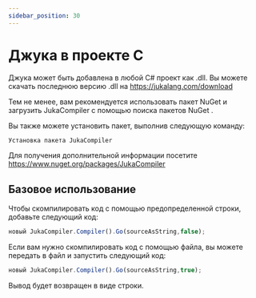 ```yaml
---
sidebar_position: 30
---
```


# Джука в проекте C

Джука может быть добавлена в любой C# проект как .dll. Вы можете скачать последнюю версию .dll на https://jukalang.com/download

Тем не менее, вам рекомендуется использовать пакет NuGet и загрузить JukaCompiler с помощью поиска пакетов NuGet .

Вы также можете установить пакет, выполнив следующую команду:
```jsx
Установка пакета JukaCompiler
```
Для получения дополнительной информации посетите https://www.nuget.org/packages/JukaCompiler


## Базовое использование

Чтобы скомпилировать код с помощью предопределенной строки, добавьте следующий код:

```jsx
новый JukaCompiler.Compiler().Go(sourceAsString,false);
```

Если вам нужно скомпилировать код с помощью файла, вы можете передать в файл и запустить следующий код:

```jsx
новый JukaCompiler.Compiler().Go(sourceAsString,true);
```

Вывод будет возвращен в виде строки.